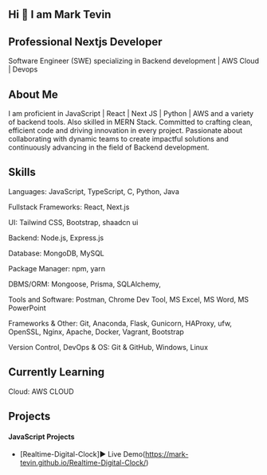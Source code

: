 ## Hi 👋 I am Mark Tevin

## Professional Nextjs Developer

Software Engineer (SWE) specializing in Backend development | AWS Cloud | Devops

## About Me
I am proficient in JavaScript | React | Next JS | Python | AWS and a variety of backend tools. Also skilled in MERN Stack. Committed to crafting clean, efficient code and driving innovation in every project. Passionate about collaborating with dynamic teams to create impactful solutions and continuously advancing in the field of Backend development.

## Skills
Languages: JavaScript, TypeScript, C, Python, Java

Fullstack Frameworks: React, Next.js

UI: Tailwind CSS, Bootstrap, shaadcn ui

Backend: Node.js, Express.js

Database: MongoDB, MySQL

Package Manager: npm, yarn

DBMS/ORM: Mongoose, Prisma, SQLAlchemy, 

Tools and Software: Postman, Chrome Dev Tool, MS Excel, MS Word, MS PowerPoint

Frameworks & Other: Git, Anaconda, Flask, Gunicorn, HAProxy, ufw, OpenSSL, Nginx, Apache, Docker, Vagrant, Bootstrap

Version Control, DevOps & OS: Git & GitHub, Windows, Linux

## Currently Learning
Cloud: AWS CLOUD

## Projects
#### JavaScript Projects
* [Realtime-Digital-Clock]▶️ Live Demo(https://mark-tevin.github.io/Realtime-Digital-Clock/)

